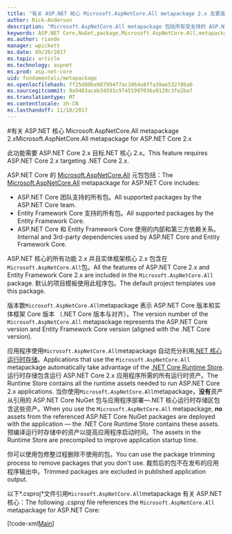 ```yaml
---
title: "有关 ASP.NET 核心 Microsoft.AspNetCore.All metapackage 2.x 及更高版本"
author: Rick-Anderson
description: "Microsoft.AspNetCore.All metapackage 包括所有受支持的 ASP.NET Core 和实体框架核心包，以及其依赖项。"
keywords: ASP.NET Core,NuGet,package,Microsoft.AspNetCore.All,metapackage
ms.author: riande
manager: wpickett
ms.date: 09/20/2017
ms.topic: article
ms.technology: aspnet
ms.prod: asp.net-core
uid: fundamentals/metapackage
ms.openlocfilehash: ff25d80be907994f7ac3d64a8ffa39ae53278ba6
ms.sourcegitcommit: 9a9483aceb34591c97451997036a9120c3fe2baf
ms.translationtype: MT
ms.contentlocale: zh-CN
ms.lasthandoff: 11/10/2017
---
```

#<a name="microsoftaspnetcoreall-metapackage-for-aspnet-core-2x"></a><span data-ttu-id="e40e0-104">有关 ASP.NET 核心 Microsoft.AspNetCore.All metapackage 2.x</span><span class="sxs-lookup"><span data-stu-id="e40e0-104">Microsoft.AspNetCore.All metapackage for ASP.NET Core 2.x</span></span>

<span data-ttu-id="e40e0-105">此功能需要 ASP.NET Core 2.x 目标.NET 核心 2.x。</span><span class="sxs-lookup"><span data-stu-id="e40e0-105">This feature requires ASP.NET Core 2.x targeting .NET Core 2.x.</span></span>

<span data-ttu-id="e40e0-106">ASP.NET Core 的 [Microsoft.AspNetCore.All](https://www.nuget.org/packages/Microsoft.AspNetCore.All) 元包包括：</span><span class="sxs-lookup"><span data-stu-id="e40e0-106">The [Microsoft.AspNetCore.All](https://www.nuget.org/packages/Microsoft.AspNetCore.All) metapackage for ASP.NET Core includes:</span></span>

* <span data-ttu-id="e40e0-107">ASP.NET Core 团队支持的所有包。</span><span class="sxs-lookup"><span data-stu-id="e40e0-107">All supported packages by the ASP.NET Core team.</span></span>
* <span data-ttu-id="e40e0-108">Entity Framework Core 支持的所有包。</span><span class="sxs-lookup"><span data-stu-id="e40e0-108">All supported packages by the Entity Framework Core.</span></span> 
* <span data-ttu-id="e40e0-109">ASP.NET Core 和 Entity Framework Core 使用的内部和第三方依赖关系。</span><span class="sxs-lookup"><span data-stu-id="e40e0-109">Internal and 3rd-party dependencies used by ASP.NET Core and Entity Framework Core.</span></span> 

<span data-ttu-id="e40e0-110">ASP.NET 核心的所有功能 2.x 并且实体框架核心 2.x 包含在`Microsoft.AspNetCore.All`包。</span><span class="sxs-lookup"><span data-stu-id="e40e0-110">All the features of ASP.NET Core 2.x and Entity Framework Core 2.x are included in the `Microsoft.AspNetCore.All` package.</span></span> <span data-ttu-id="e40e0-111">默认的项目模板使用此程序包。</span><span class="sxs-lookup"><span data-stu-id="e40e0-111">The default project templates use this package.</span></span>

<span data-ttu-id="e40e0-112">版本数`Microsoft.AspNetCore.All`metapackage 表示 ASP.NET Core 版本和实体框架 Core 版本 （.NET Core 版本与对齐）。</span><span class="sxs-lookup"><span data-stu-id="e40e0-112">The version number of the `Microsoft.AspNetCore.All` metapackage represents the ASP.NET Core version and Entity Framework Core version (aligned with the .NET Core version).</span></span>

<span data-ttu-id="e40e0-113">应用程序使用`Microsoft.AspNetCore.All`metapackage 自动充分利用[.NET 核心运行时存储](https://docs.microsoft.com/dotnet/core/deploying/runtime-store)。</span><span class="sxs-lookup"><span data-stu-id="e40e0-113">Applications that use the `Microsoft.AspNetCore.All` metapackage automatically take advantage of the [.NET Core Runtime Store](https://docs.microsoft.com/dotnet/core/deploying/runtime-store).</span></span> <span data-ttu-id="e40e0-114">运行时存储包含运行 ASP.NET Core 2.x 应用程序所需的所有运行时资产。</span><span class="sxs-lookup"><span data-stu-id="e40e0-114">The Runtime Store contains all the runtime assets needed to run ASP.NET Core 2.x applications.</span></span> <span data-ttu-id="e40e0-115">当你使用`Microsoft.AspNetCore.All`metapackage，**没有**资产从引用的 ASP.NET Core NuGet 包与应用程序部署&mdash;.NET 核心运行时存储区包含这些资产。</span><span class="sxs-lookup"><span data-stu-id="e40e0-115">When you use the `Microsoft.AspNetCore.All` metapackage, **no** assets from the referenced ASP.NET Core NuGet packages are deployed with the application &mdash; the .NET Core Runtime Store contains these assets.</span></span> <span data-ttu-id="e40e0-116">预编译运行时存储中的资产以提高应用程序启动时间。</span><span class="sxs-lookup"><span data-stu-id="e40e0-116">The assets in the Runtime Store are precompiled to improve application startup time.</span></span>

<span data-ttu-id="e40e0-117">你可以使用包修整过程删除不使用的包。</span><span class="sxs-lookup"><span data-stu-id="e40e0-117">You can use the package trimming process to remove packages that you don't use.</span></span> <span data-ttu-id="e40e0-118">裁剪后的包不在发布的应用程序输出中。</span><span class="sxs-lookup"><span data-stu-id="e40e0-118">Trimmed packages are excluded in published application output.</span></span>

<span data-ttu-id="e40e0-119">以下*.csproj*文件引用`Microsoft.AspNetCore.All`metapackage 有关 ASP.NET 核心：</span><span class="sxs-lookup"><span data-stu-id="e40e0-119">The following *.csproj* file references the `Microsoft.AspNetCore.All` metapackage for ASP.NET Core:</span></span>

[!code-xml[Main](..\mvc\views\view-compilation\sample\MvcRazorCompileOnPublish2.csproj?highlight=9)]
